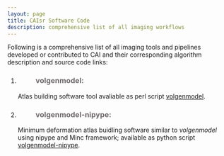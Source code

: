 ```yaml
---
layout: page
title: CAIsr Software Code
description: comprehensive list of all imaging workflows
---
```


Following is a comprehensive list of all imaging tools and pipelines developed or contributed to CAI and their corresponding algorithm description and source code links:


1. <dl>
   <dd> <h3 style="color:#6e6a6b;"> volgenmodel: </h3> </dd>
   </dl> 

   Atlas building software tool avaliable as perl script [volgenmodel](volgenmodel.html).

   
   


2. <dl>
   <dd> <h3 style="color:#6e6a6b;"> volgenmodel-nipype: </h3> </dd>
   </dl>   

   Minimum deformation atlas buidling software similar to *volgenmodel* using nipype and Minc framework; 
   available as python script [volgenmodel-nipype](volgenmodel_nipype.html). 


